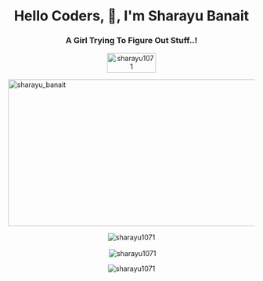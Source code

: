 
<h1 align="center">Hello Coders, 👋, I'm Sharayu Banait</h1>

<h3 align="center">A Girl Trying To Figure Out Stuff..!</h3>

<p align="center"> <img src="https://komarev.com/ghpvc/?username=sharayu1071&label=Profile%20views&color=0e75b6&style=flat" alt="sharayu1071" width="100" height="40"  /> </p>

<img  src="https://user-images.githubusercontent.com/78864134/120100733-eac89580-c15f-11eb-8479-fc2346fe1846.gif" alt="sharayu_banait" width="900" height="300"/> 

<p align="center" > <img align="center" src="https://github-readme-stats.vercel.app/api/top-langs?username=sharayu1071&show_icons=true&locale=en&layout=compact" alt="sharayu1071" /> </p>

<p align="center">&nbsp;<img align="center" src="https://github-readme-stats.vercel.app/api?username=sharayu1071&show_icons=true&locale=en" alt="sharayu1071" /></p>

<p align="center"><img align="center" src="https://github-readme-streak-stats.herokuapp.com/?user=sharayu1071&" alt="sharayu1071" /></p>


